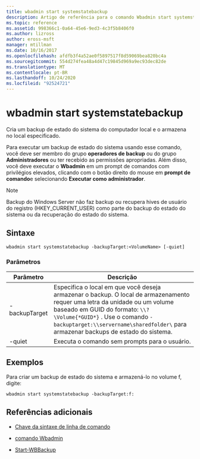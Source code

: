 ```yaml
---
title: wbadmin start systemstatebackup
description: Artigo de referência para o comando Wbadmin start systemstatebackup, que cria um backup de estado do sistema do computador local e o armazena no local especificado.
ms.topic: reference
ms.assetid: 998366c1-0a64-45e6-9ed3-4c3f5b8406f0
ms.author: lizross
author: eross-msft
manager: mtillman
ms.date: 10/16/2017
ms.openlocfilehash: afdfb3f4a52ae0f5897517f8d59069bea820bc4a
ms.sourcegitcommit: 554d274fea48a4d47c19845d969a9ec93dec82de
ms.translationtype: MT
ms.contentlocale: pt-BR
ms.lasthandoff: 10/24/2020
ms.locfileid: "92524721"
---
```

# <a name="wbadmin-start-systemstatebackup"></a>wbadmin start systemstatebackup

Cria um backup de estado do sistema do computador local e o armazena no local especificado.

Para executar um backup de estado do sistema usando esse comando, você deve ser membro do grupo **operadores de backup** ou do grupo **Administradores** ou ter recebido as permissões apropriadas. Além disso, você deve executar o **Wbadmin** em um prompt de comandos com privilégios elevados, clicando com o botão direito do mouse em **prompt de comando**e selecionando **Executar como administrador**.

> [!NOTE]
> Backup do Windows Server não faz backup ou recupera hives de usuário do registro (HKEY_CURRENT_USER) como parte do backup do estado do sistema ou da recuperação do estado do sistema.

## <a name="syntax"></a>Sintaxe

```
wbadmin start systemstatebackup -backupTarget:<VolumeName> [-quiet]
```

### <a name="parameters"></a>Parâmetros

| Parâmetro | Descrição |
|--|--|
| -backupTarget | Especifica o local em que você deseja armazenar o backup. O local de armazenamento requer uma letra da unidade ou um volume baseado em GUID do formato: `\\?\Volume{*GUID*}` . Use o comando `-backuptarget:\\servername\sharedfolder\` para armazenar backups de estado do sistema. |
| -quiet | Executa o comando sem prompts para o usuário. |

## <a name="examples"></a>Exemplos

Para criar um backup de estado do sistema e armazená-lo no volume f, digite:

```
wbadmin start systemstatebackup -backupTarget:f:
```

## <a name="additional-references"></a>Referências adicionais

- [Chave da sintaxe de linha de comando](command-line-syntax-key.md)

- [comando Wbadmin](wbadmin.md)

- [Start-WBBackup](/powershell/module/windowserverbackup/Start-WBBackup)
